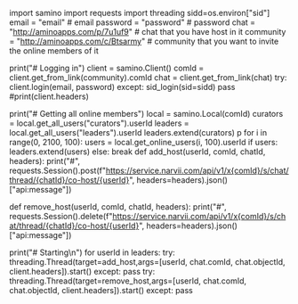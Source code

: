 import samino
import requests
import threading
sidd=os.environ["sid"]
email = "email"  # email
password = "password"  # password
chat = "http://aminoapps.com/p/7u1uf9"  # chat that you have host in it
community = "http://aminoapps.com/c/Btsarmy"  # community that you want to invite the online members of it

print("# Logging in")
client = samino.Client()
comId = client.get_from_link(community).comId
chat = client.get_from_link(chat)
try:
	client.login(email, password)
except:
	sid_login(sid=sidd)
	pass
#print(client.headers)

print("# Getting all online members")
local = samino.Local(comId)
curators = local.get_all_users("curators").userId
leaders = local.get_all_users("leaders").userId
leaders.extend(curators)
p
for i in range(0, 2100, 100):
    users = local.get_online_users(i, 100).userId
    if users: leaders.extend(users)
    else: break
def add_host(userId, comId, chatId, headers): print("#", requests.Session().post(f"https://service.narvii.com/api/v1/x{comId}/s/chat/thread/{chatId}/co-host/{userId}", headers=headers).json()["api:message"])

def remove_host(userId, comId, chatId, headers): print("#", requests.Session().delete(f"https://service.narvii.com/api/v1/x{comId}/s/chat/thread/{chatId}/co-host/{userId}", headers=headers).json()["api:message"])


print("# Starting\n")
for userId in leaders:
		try: threading.Thread(target=add_host,args=[userId, chat.comId, chat.objectId, client.headers]).start()
		except: pass
		try: threading.Thread(target=remove_host,args=[userId, chat.comId, chat.objectId, client.headers]).start()
		except: pass
